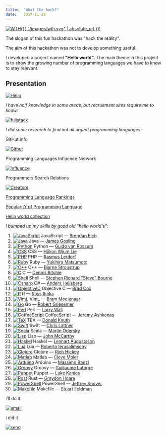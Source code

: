 ```yaml
---
title:  "What the hack?"
date:   2017-11-26
---
```

[![WTH]({{ "/images/wth.svg" | absolute_url }})][WTH]

The slogan of this fun hackathon was "hack the reality".

The aim of this hackathon was not to develop something useful.

I developed a project named **"Hello world"**.
The main theme in this project is to show the growing number of programming languages we have to know to stay relevant.

## Presentation

[![Hello](https://github.com/dmlaziuk/helloworld/raw/master/presentation/hello.png)][HelloWorld]



_I have half knowledge in some areas, but recruitment sites require me to know:_



[![fullstack](https://github.com/dmlaziuk/helloworld/raw/master/presentation/fullstack.png)][fullstack]



_I did some research to find out all urgent programming languages:_



GitHut.info

[![Githut](https://github.com/dmlaziuk/helloworld/raw/master/rank/Githut.png)][Githut]

Programming Languages Influence Network

[![Influence](https://github.com/dmlaziuk/helloworld/raw/master/rank/lang_influence.jpg)][Influence]

Programmers Search Relations

[![Creators](https://github.com/dmlaziuk/helloworld/raw/master/rank/lang_creators.jpg)](http://exploring-data.com/vis/programmers-search-relations/)

[Programming Language Rankings](https://dev.by/lenta/tags/рейтинг%20языков%20программирования)

[PopularitY of Programming Language](https://pypl.github.io/PYPL.html)

[Hello world collection](https://helloworldcollection.github.io)



_I bumped up my skills by good old "hello world's":_



1. [![JavaScript](https://github.com/dmlaziuk/helloworld/raw/master/images/JavaScript.png)](https://developer.mozilla.org/en-US/docs/Web/JavaScript/Guide/Introduction) JavaScript
 — [Brendan Eich](https://en.wikipedia.org/wiki/Brendan_Eich)
2. [![Java](https://github.com/dmlaziuk/helloworld/raw/master/images/Java.png)](https://docs.oracle.com/javase/tutorial/getStarted/application/index.html) Java
 — [James Gosling](https://en.wikipedia.org/wiki/James_Gosling)
3. [![Python](https://github.com/dmlaziuk/helloworld/raw/master/images/Python.png)](https://wiki.python.org/moin/SimplePrograms) Python
 — [Guido van Rossum](https://en.wikipedia.org/wiki/Guido_van_Rossum)
4. [![CSS](https://github.com/dmlaziuk/helloworld/raw/master/images/CSS.png)](http://www.css3-tutorial.net/introduction/hello-css-world/) CSS
 — [Håkon Wium Lie](https://en.wikipedia.org/wiki/Håkon_Wium_Lie)
5. [![PHP](https://github.com/dmlaziuk/helloworld/raw/master/images/PHP.png)](https://www.w3schools.com/php/php_syntax.asp) PHP
 — [Rasmus Lerdorf](https://en.wikipedia.org/wiki/Rasmus_Lerdorf)
6. [![Ruby](https://github.com/dmlaziuk/helloworld/raw/master/images/Ruby.png)](https://www.ruby-lang.org/en/documentation/quickstart/) Ruby
 — [Yukihiro Matsumoto](https://en.wikipedia.org/wiki/Yukihiro_Matsumoto)
7. [![C++](https://github.com/dmlaziuk/helloworld/raw/master/images/Cpp.png)](https://en.wikibooks.org/wiki/C%2B%2B_Programming/Examples/Hello_world) C++
 — [Bjarne Stroustrup](https://en.wikipedia.org/wiki/Bjarne_Stroustrup)
8. [![C](https://github.com/dmlaziuk/helloworld/raw/master/images/C.png)](https://en.wikipedia.org/wiki/%22Hello,_World!%22_program) C
 — [Dennis Ritchie](https://en.wikipedia.org/wiki/Dennis_Ritchie)
9. [![Shell](https://github.com/dmlaziuk/helloworld/raw/master/images/Shell.png)](https://www.shellscript.sh/first.html) Shell
 — [Stephen Richard "Steve" Bourne](https://en.wikipedia.org/wiki/Stephen_R._Bourne)
10. [![Csharp](https://github.com/dmlaziuk/helloworld/raw/master/images/Csharp.png)](https://docs.microsoft.com/en-us/dotnet/csharp/programming-guide/inside-a-program/hello-world-your-first-program) C#
 — [Anders Hejlsberg](https://en.wikipedia.org/wiki/Anders_Hejlsberg)
11. [![ObjectiveC](https://github.com/dmlaziuk/helloworld/raw/master/images/ObjectiveC.png)](https://www.journaldev.com/9512/objective-c-hello-world-tutorial) Objective C
 — [Brad Cox](https://en.wikipedia.org/wiki/Brad_Cox)
12. [![R](https://github.com/dmlaziuk/helloworld/raw/master/images/R.png)](https://www.r-project.org) R
 — [Ross Ihaka](https://en.wikipedia.org/wiki/Ross_Ihaka)
13. [![VimL](https://github.com/dmlaziuk/helloworld/raw/master/images/VimL.png)](http://www.vim.org) VimL
 — [Bram Moolenaar](https://en.wikipedia.org/wiki/Bram_Moolenaar)
14. [![Go](https://github.com/dmlaziuk/helloworld/raw/master/images/Go.png)](https://tour.golang.org/welcome/1) Go
 — [Robert Griesemer](https://github.com/griesemer)
15. [![Perl](https://github.com/dmlaziuk/helloworld/raw/master/images/Perl.png)](https://www.perl.org/learn.html) Perl
 — [Larry Wall](https://en.wikipedia.org/wiki/Larry_Wall)
16. [![CoffeeScript](https://github.com/dmlaziuk/helloworld/raw/master/images/CoffeeScript.png)](http://coffeescript.org) CoffeeScript
 — [Jeremy Ashkenas](https://github.com/jashkenas)
17. [![TeX](https://github.com/dmlaziuk/helloworld/raw/master/images/TEX.png)](https://www.latex-project.org/about/) TEX
 — [Donald Knuth](https://en.wikipedia.org/wiki/Donald_Knuth)
18. [![Swift](https://github.com/dmlaziuk/helloworld/raw/master/images/Swift.png)](https://developer.apple.com/library/content/documentation/Swift/Conceptual/Swift_Programming_Language/GuidedTour.html) Swift
 — [Chris Lattner](https://en.wikipedia.org/wiki/Chris_Lattner)
19. [![Scala](https://github.com/dmlaziuk/helloworld/raw/master/images/Scala.png)](https://www.scala-lang.org/documentation/getting-started.html) Scala
 — [Martin Odersky](https://en.wikipedia.org/wiki/Martin_Odersky)
20. [![Lisp](https://github.com/dmlaziuk/helloworld/raw/master/images/Lisp.png)](https://www.gnu.org/software/emacs/manual/html_node/elisp/index.html) Lisp
 — [John McCarthy](https://en.wikipedia.org/wiki/John_McCarthy_(computer_scientist))
21. [![Haskel](https://github.com/dmlaziuk/helloworld/raw/master/images/Haskell.png)](https://wiki.haskell.org/Haskell_in_5_steps) Haskel
 — [Lennart Augustsson](https://en.wikipedia.org/wiki/Lennart_Augustsson)
22. [![Lua](https://github.com/dmlaziuk/helloworld/raw/master/images/Lua.png)](http://www.lua.org/pil/1.html) Lua
 — [Roberto Ierusalimschy](https://en.wikipedia.org/wiki/Roberto_Ierusalimschy)
23. [![Clojure](https://github.com/dmlaziuk/helloworld/raw/master/images/Clojure.png)](https://clojure.org/about/functional_programming) Clojure
 — [Rich Hickey](https://github.com/richhickey)
24. [![Matlab](https://github.com/dmlaziuk/helloworld/raw/master/images/Matlab.png)](https://www.mathworks.com/help/coder/examples/hello-world.html) Matlab
 — [Cleve Moler](https://en.wikipedia.org/wiki/Cleve_Moler)
25. [![Arduino](https://github.com/dmlaziuk/helloworld/raw/master/images/Arduino.png)](https://www.arduino.cc/en/Tutorial/HelloWorld) Arduino
 — [Massimo Banzi](https://www.ted.com/talks/massimo_banzi_how_arduino_is_open_sourcing_imagination)
26. [![Groovy](https://github.com/dmlaziuk/helloworld/raw/master/images/Groovy.png)](http://groovy-lang.org/syntax.html) Groovy
 — [Guillaume Laforge](https://github.com/glaforge)
27. [![Puppet](https://github.com/dmlaziuk/helloworld/raw/master/images/Puppet.png)](https://puppet.com/docs/puppet/5.0/quick_start_helloworld.html) Puppet
 — [Luke Kanies](https://puppet.com/company/leadership/luke-kanies)
28. [![Rust](https://github.com/dmlaziuk/helloworld/raw/master/images/Rust.png)](https://doc.rust-lang.org/1.1.0/book/hello-world.html) Rust
 — [Graydon Hoare](https://github.com/graydon)
29. [![PowerShell](https://github.com/dmlaziuk/helloworld/raw/master/images/PowerShell.png)](https://technet.microsoft.com/en-us/library/bb963733.aspx) PowerShell
 — [Jeffrey Snover](https://en.wikipedia.org/wiki/Jeffrey_Snover)
30. [![Makefile](https://github.com/dmlaziuk/helloworld/raw/master/images/Makefile.png)](http://pubs.opengroup.org/onlinepubs/9699919799/utilities/make.html) Makefile
 — [Stuart Feldman](https://en.wikipedia.org/wiki/Stuart_Feldman)


i'll do it

[![email](https://github.com/dmlaziuk/helloworld/raw/master/presentation/email.png)][HelloWorld]

i did it

[![send](https://github.com/dmlaziuk/helloworld/raw/master/presentation/send.png)][HelloWorld]

[WTH]: http://wth.by
[HelloWorld]: https://github.com/dmlaziuk/helloworld.git
[fullstack]: https://github.com/dmlaziuk/helloworld/blob/master/technologies.html
[Githut]: http://githut.info
[Influence]: http://exploring-data.com/vis/programming-languages-influence-network/
